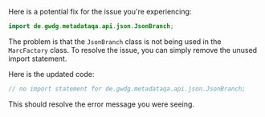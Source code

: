 Here is a potential fix for the issue you're experiencing:

```java
import de.gwdg.metadataqa.api.json.JsonBranch;
```

The problem is that the `JsonBranch` class is not being used in the `MarcFactory` class. To resolve the issue, you can simply remove the unused import statement.

Here is the updated code:

```java
// no import statement for de.gwdg.metadataqa.api.json.JsonBranch;
```

This should resolve the error message you were seeing.